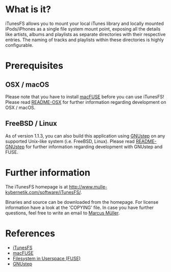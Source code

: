 What is it?
===========

iTunesFS allows you to mount your local iTunes library and locally mounted
iPods/iPhones as a single file system mount point, exposing all the details
like artists, albums and playlists as separate directories with their
respective entries. The naming of tracks and playlists within these directories
is highly configurable.


Prerequisites
=============

OSX / macOS
-----------

Please note that you have to install [macFUSE](http://osxfuse.github.com/)
before you can use iTunesFS!
Please read [README-OSX](README-OSX.md) for further information regarding
development on OSX / macOS.

FreeBSD / Linux
---------------

As of version 1.1.3, you can also build this application using
[GNUstep](http://www.gnustep.org/) on any supported Unix-like system
(i.e. FreeBSD, Linux). Please read [README-GNUstep](README-GNUstep.md) for
further information regarding development with GNUstep and FUSE.


Further information
===================

The iTunesFS homepage is at http://www.mulle-kybernetik.com/software/iTunesFS/.

Binaries and source can be downloaded from the homepage.
For license information have a look at the 'COPYING' file.
In case you have further questions, feel free to write an email to
[Marcus Müller](mailto:<znek@mulle-kybernetik.com>).


References
==========

- [iTunesFS](http://www.mulle-kybernetik.com/software/iTunesFS/)
- [macFUSE](http://osxfuse.github.com/)
- [Filesystem in Userspace (FUSE)](https://en.wikipedia.org/wiki/Filesystem_in_Userspace)
- [GNUstep](http://www.gnustep.org/)
